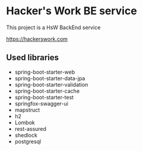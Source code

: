 # Hacker's Work BE service

This project is a HsW BackEnd service

https://hackerswork.com

## Used libraries
* spring-boot-starter-web
* spring-boot-starter-data-jpa
* spring-boot-starter-validation
* spring-boot-starter-cache
* spring-boot-starter-test
* springfox-swagger-ui
* mapstruct
* h2
* Lombok
* rest-assured
* shedlock
* postgresql
